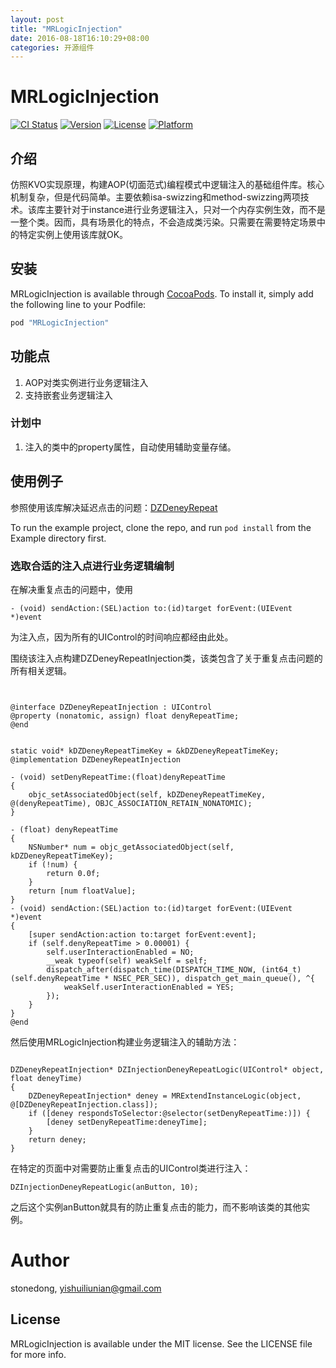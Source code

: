 ```yaml
---
layout: post
title: "MRLogicInjection"
date: 2016-08-18T16:10:29+08:00
categories: 开源组件
---
```


# MRLogicInjection

[![CI Status](http://img.shields.io/travis/stonedong/MRLogicInjection.svg?style=flat)](https://travis-ci.org/stonedong/MRLogicInjection)
[![Version](https://img.shields.io/cocoapods/v/MRLogicInjection.svg?style=flat)](http://cocoapods.org/pods/MRLogicInjection)
[![License](https://img.shields.io/cocoapods/l/MRLogicInjection.svg?style=flat)](http://cocoapods.org/pods/MRLogicInjection)
[![Platform](https://img.shields.io/cocoapods/p/MRLogicInjection.svg?style=flat)](http://cocoapods.org/pods/MRLogicInjection)

## 介绍
仿照KVO实现原理，构建AOP(切面范式)编程模式中逻辑注入的基础组件库。核心机制复杂，但是代码简单。主要依赖isa-swizzing和method-swizzing两项技术。该库主要针对于instance进行业务逻辑注入，只对一个内存实例生效，而不是一整个类。因而，具有场景化的特点，不会造成类污染。只需要在需要特定场景中的特定实例上使用该库就OK。


## 安装

MRLogicInjection is available through [CocoaPods](http://cocoapods.org). To install
it, simply add the following line to your Podfile:

```ruby
pod "MRLogicInjection"
```

## 功能点

1. AOP对类实例进行业务逻辑注入
2. 支持嵌套业务逻辑注入

### 计划中
1. 注入的类中的property属性，自动使用辅助变量存储。

## 使用例子

参照使用该库解决延迟点击的问题：[DZDeneyRepeat](https://github.com/yishuiliunian/DZDeneyRepeat)

To run the example project, clone the repo, and run `pod install` from the Example directory first.


### 选取合适的注入点进行业务逻辑编制

在解决重复点击的问题中，使用

~~~
- (void) sendAction:(SEL)action to:(id)target forEvent:(UIEvent *)event
~~~

为注入点，因为所有的UIControl的时间响应都经由此处。

围绕该注入点构建DZDeneyRepeatInjection类，该类包含了关于重复点击问题的所有相关逻辑。

~~~


@interface DZDeneyRepeatInjection : UIControl
@property (nonatomic, assign) float denyRepeatTime;
@end


static void* kDZDeneyRepeatTimeKey = &kDZDeneyRepeatTimeKey;
@implementation DZDeneyRepeatInjection

- (void) setDenyRepeatTime:(float)denyRepeatTime
{
    objc_setAssociatedObject(self, kDZDeneyRepeatTimeKey, @(denyRepeatTime), OBJC_ASSOCIATION_RETAIN_NONATOMIC);
}

- (float) denyRepeatTime
{
    NSNumber* num = objc_getAssociatedObject(self, kDZDeneyRepeatTimeKey);
    if (!num) {
        return 0.0f;
    }
    return [num floatValue];
}
- (void) sendAction:(SEL)action to:(id)target forEvent:(UIEvent *)event
{
    [super sendAction:action to:target forEvent:event];
    if (self.denyRepeatTime > 0.00001) {
        self.userInteractionEnabled = NO;
        __weak typeof(self) weakSelf = self;
        dispatch_after(dispatch_time(DISPATCH_TIME_NOW, (int64_t)(self.denyRepeatTime * NSEC_PER_SEC)), dispatch_get_main_queue(), ^{
            weakSelf.userInteractionEnabled = YES;
        });
    }
}
@end
~~~

然后使用MRLogicInjection构建业务逻辑注入的辅助方法：

~~~

DZDeneyRepeatInjection* DZInjectionDeneyRepeatLogic(UIControl* object, float deneyTime)
{
    DZDeneyRepeatInjection* deney = MRExtendInstanceLogic(object, @[DZDeneyRepeatInjection.class]);
    if ([deney respondsToSelector:@selector(setDenyRepeatTime:)]) {
        [deney setDenyRepeatTime:deneyTime];
    }
    return deney;
}
~~~

在特定的页面中对需要防止重复点击的UIControl类进行注入：

~~~
DZInjectionDeneyRepeatLogic(anButton, 10);
~~~

之后这个实例anButton就具有的防止重复点击的能力，而不影响该类的其他实例。



# Author

stonedong, yishuiliunian@gmail.com

## License

MRLogicInjection is available under the MIT license. See the LICENSE file for more info.
